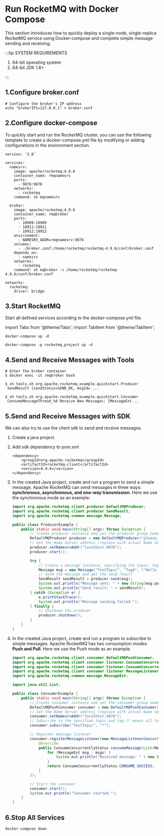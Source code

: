 # Run RocketMQ with Docker Compose

This section introduces how to quickly deploy a single-node, single-replica RocketMQ service using Docker-compose and complete simple message sending and receiving.

:::tip SYSTEM REQUIREMENTS

1. 64-bit operating system
2. 64-bit JDK 1.8+

:::
## 1.Configure broker.conf
```shell
# Configure the broker's IP address
echo "brokerIP1=127.0.0.1" > broker.conf
```

## 2.Configure docker-compose
To quickly start and run the RockerMQ cluster, you can use the following template to create a docker-compose.yml file by modifying or adding configurations in the environment section.
```text
version: '3.8'

services:
  namesrv:
    image: apache/rocketmq:4.9.6
    container_name: rmqnamesrv
    ports:
      - 9876:9876
    networks:
      - rocketmq
    command: sh mqnamesrv

  broker:
    image: apache/rocketmq:4.9.6
    container_name: rmqbroker
    ports:
      - 10909:10909
      - 10911:10911
      - 10912:10912
    environment:
      - NAMESRV_ADDR=rmqnamesrv:9876
    volumes:
      - ./broker.conf:/home/rocketmq/rocketmq-4.9.6/conf/broker.conf
    depends_on:
      - namesrv
    networks:
      - rocketmq
    command: sh mqbroker -c /home/rocketmq/rocketmq-4.9.6/conf/broker.conf

networks:
  rocketmq:
    driver: bridge
```

## 3.Start RocketMQ
Start all defined services according to the docker-compose.yml file.

import Tabs from '@theme/Tabs';
import TabItem from '@theme/TabItem';

<Tabs>
<TabItem value="Linux" label="Linux" default >

```code
docker-compose up -d
```

</TabItem>
<TabItem value="Windows" label="Windows" default>

```code
docker-compose -p rocketmq_project up -d
```
</TabItem>
</Tabs>

## 4.Send and Receive Messages with Tools
```shell
# Enter the broker container
$ docker exec -it rmqbroker bash

$ sh tools.sh org.apache.rocketmq.example.quickstart.Producer
 SendResult [sendStatus=SEND_OK, msgId= ...

$ sh tools.sh org.apache.rocketmq.example.quickstart.Consumer
 ConsumeMessageThread_%d Receive New Messages: [MessageExt...
```

## 5.Send and Receive Messages with SDK

We can also try to use the client sdk to send and receive messages.

1. Create a java project.

2. Add sdk dependency to pom.xml

   ```
   <dependency>
       <groupId>org.apache.rocketmq</groupId>
       <artifactId>rocketmq-client</artifactId>
       <version>4.9.6</version>
   </dependency>
   ```

3. In the created Java project, create and run a program to send a simple message. Apache RocketMQ can send messages in three ways: **synchronous, asynchronous, and one-way transmission**. Here we use the synchronous mode as an example:

   ```java
   import org.apache.rocketmq.client.producer.DefaultMQProducer;
   import org.apache.rocketmq.client.producer.SendResult;
   import org.apache.rocketmq.common.message.Message;
   
   public class ProducerExample {
       public static void main(String[] args) throws Exception {
           // Create producer instance and set the producer group name
           DefaultMQProducer producer = new DefaultMQProducer("please_rename_unique_group_name");
           // Set the Name Server address (replace with actual Name Server address)
           producer.setNamesrvAddr("localhost:9876");
           producer.start();
   
           try {
               // Create a message instance, specifying the topic, tag, and message body
               Message msg = new Message("TestTopic", "TagA", ("Hello RocketMQ").getBytes());
               // Send the message and get the send result
               SendResult sendResult = producer.send(msg);
               System.out.println("Message sent: " + new String(msg.getBody()));
               System.out.println("Send result: " + sendResult);
           } catch (Exception e) {
               e.printStackTrace();
               System.out.println("Message sending failed.");
           } finally {
               // Shutdown the producer
               producer.shutdown();
           }
       }
   }
   ```

4. In the created Java project, create and run a program to subscribe to simple messages. Apache RocketMQ has two consumption modes: **Push and Pull**. Here we use the Push mode as an example.

   ```java
   import org.apache.rocketmq.client.consumer.DefaultMQPushConsumer;
   import org.apache.rocketmq.client.consumer.listener.ConsumeConcurrentlyContext;
   import org.apache.rocketmq.client.consumer.listener.ConsumeConcurrentlyStatus;
   import org.apache.rocketmq.client.consumer.listener.MessageListenerConcurrently;
   import org.apache.rocketmq.common.message.MessageExt;
   
   import java.util.List;
   
   public class ConsumerExample {
       public static void main(String[] args) throws Exception {
           // Create consumer instance and set the consumer group name
           DefaultMQPushConsumer consumer = new DefaultMQPushConsumer("please_rename_unique_group_name");
           // Set the Name Server address (replace with actual Name Server address)
           consumer.setNamesrvAddr("localhost:9876");
           // Subscribe to the specified topic and tag (* means all tags)
           consumer.subscribe("TestTopic", "*");
   
           // Register message listener
           consumer.registerMessageListener(new MessageListenerConcurrently() {
               @Override
               public ConsumeConcurrentlyStatus consumeMessage(List<MessageExt> msgs, ConsumeConcurrentlyContext context) {
                   for (MessageExt msg : msgs) {
                       System.out.println("Received message: " + new String(msg.getBody()));
                   }
                   return ConsumeConcurrentlyStatus.CONSUME_SUCCESS;
               }
           });
   
           // Start the consumer
           consumer.start();
           System.out.println("Consumer started.");
       }
   }
   ```

## 6.Stop All Services

```shell
docker-compose down
```